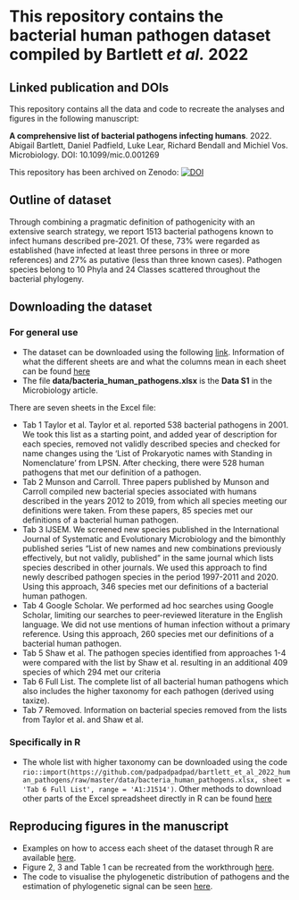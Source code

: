 # This repository contains the bacterial human pathogen dataset compiled by Bartlett _et al._ 2022

## Linked publication and DOIs

This repository contains all the data and code to recreate the analyses and figures in the following manuscript:

**A comprehensive list of bacterial pathogens infecting humans**. 2022. Abigail Bartlett, Daniel Padfield, Luke Lear, Richard Bendall and Michiel Vos. Microbiology. DOI: 10.1099/mic.0.001269

This repository has been archived on Zenodo: [![DOI](https://zenodo.org/badge/510108514.svg)](https://zenodo.org/badge/latestdoi/510108514) 

## Outline of dataset

Through combining a pragmatic definition of pathogenicity with an extensive search strategy, we report 1513 bacterial pathogens known to infect humans described pre-2021. Of these, 73% were regarded as established (have infected at least three persons in three or more references) and 27% as putative (less than three known cases). Pathogen species belong to 10 Phyla and 24 Classes scattered throughout the bacterial phylogeny. 

## Downloading the dataset

### For general use

- The dataset can be downloaded using the following [link](https://github.com/padpadpadpad/bartlett_et_al_2022_human_pathogens/raw/master/data/bacteria_human_pathogens.xlsx). Information of what the different sheets are and what the columns mean in each sheet can be found [here](https://htmlpreview.github.io/?https://github.com/padpadpadpad/bartlett_et_al_2022_human_pathogens/blob/master/analyses/human_pathogen_tables.html)
- The file **data/bacteria_human_pathogens.xlsx** is the **Data S1** in the Microbiology article.

There are seven sheets in the Excel file:

- Tab 1 Taylor et al. Taylor et al. reported 538 bacterial pathogens in 2001. We took this list as a starting point, and added year of description for each species, removed not validly described species and checked for name changes using the ‘List of Prokaryotic names with Standing in Nomenclature’ from LPSN. After checking, there were 528 human pathogens that met our definition of a pathogen.
- Tab 2 Munson and Carroll. Three papers published by Munson and Carroll compiled new bacterial species associated with humans described in the years 2012 to 2019, from which all species meeting our definitions were taken. From these papers, 85 species met our definitions of a bacterial human pathogen.
- Tab 3 IJSEM. We screened new species published in the International Journal of Systematic and Evolutionary Microbiology and the bimonthly published series “List of new names and new combinations previously effectively, but not validly, published” in the same journal which lists species described in other journals. We used this approach to find newly described pathogen species in the period 1997-2011 and 2020. Using this approach, 346 species met our definitions of a bacterial human pathogen.
- Tab 4 Google Scholar. We performed ad hoc searches using Google Scholar, limiting our searches to peer-reviewed literature in the English language. We did not use mentions of human infection without a primary reference. Using this approach, 260 species met our definitions of a bacterial human pathogen.
- Tab 5 Shaw et al. The pathogen species identified from approaches 1-4 were compared with the list by Shaw et al. resulting in an additional 409 species of which 294 met our criteria
- Tab 6 Full List. The complete list of all bacterial human pathogens which also includes the higher taxonomy for each pathogen (derived using taxize).
- Tab 7 Removed. Information on bacterial species removed from the lists from Taylor et al. and Shaw et al.

### Specifically in R

- The whole list with higher taxonomy can be downloaded using the code `rio::import(https://github.com/padpadpadpad/bartlett_et_al_2022_human_pathogens/raw/master/data/bacteria_human_pathogens.xlsx, sheet = 'Tab 6 Full List', range = 'A1:J1514')`. Other methods to download other parts of the Excel spreadsheet directly in R can be found [here](https://htmlpreview.github.io/?https://github.com/padpadpadpad/bartlett_et_al_2022_human_pathogens/blob/master/analyses/human_pathogen_tables.html)

## Reproducing figures in the manuscript

- Examples on how to access each sheet of the dataset through R are available [here](https://htmlpreview.github.io/?https://github.com/padpadpadpad/bartlett_et_al_2022_human_pathogens/blob/master/analyses/human_pathogen_tables.html).
- Figure 2, 3 and Table 1 can be recreated from the workthrough [here](https://htmlpreview.github.io/?https://github.com/padpadpadpad/bartlett_et_al_2022_human_pathogens/blob/master/analyses/pathogens_across_taxa.html).
- The code to visualise the phylogenetic distribution of pathogens and the estimation of phylogenetic signal can be seen [here](https://htmlpreview.github.io/?https://github.com/padpadpadpad/bartlett_et_al_2022_human_pathogens/blob/master/analyses/pathogen_phylogeny.html).
